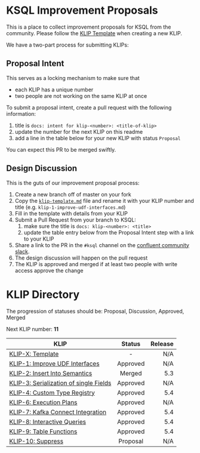 # KSQL Improvement Proposals

This is a place to collect improvement proposals for KSQL from the community. Please follow the 
[KLIP Template](klip-template.md) when creating a new KLIP.

We have a two-part process for submitting KLIPs:

## Proposal Intent

This serves as a locking mechanism to make sure that 
- each KLIP has a unique number
- two people are not working on the same KLIP at once

To submit a proposal intent, create a pull request with the following information:
1. title is `docs: intent for klip-<number>: <title-of-klip>`
1. update the number for the next KLIP on this readme
1. add a line in the table below for your new KLIP with status `Proposal`

You can expect this PR to be merged swiftly.

## Design Discussion

This is the guts of our improvement proposal process:

1. Create a new branch off of master on your fork
1. Copy the [`klip-template.md`](klip-template.md) file and rename it with your KLIP number and 
   title (e.g. `klip-1-improve-udf-interfaces.md`)
1. Fill in the template with details from your KLIP
1. Submit a Pull Request from your branch to KSQL:
    1. make sure the title is `docs: klip-<number>: <title>`
    1. update the table entry below from the Proposal Intent step with a link to your KLIP
1. Share a link to the PR in the `#ksql` channel on the [confluent community slack](https://slackpass.io/confluentcommunity).
1. The design discussion will happen on the pull request
1. The KLIP is approved and merged if at least two people with write access approve the change

# KLIP Directory

The progression of statuses should be: Proposal, Discussion, Approved, Merged

Next KLIP number: **11**

| KLIP                                                                               | Status         | Release |
|------------------------------------------------------------------------------------|:--------------:| ------: |
| [KLIP-X: Template](klip-template.md)                                               | -              | N/A     |
| [KLIP-1: Improve UDF Interfaces](klip-1-improve-udf-interfaces.md)                 | Approved       | N/A     |
| [KLIP-2: Insert Into Semantics](klip-2-produce-data.md)                            | Merged         | 5.3     |
| [KLIP-3: Serialization of single Fields](klip-3-serialization-of-single-fields.md) | Approved       | N/A     |
| [KLIP-4: Custom Type Registry](klip-4-custom-types.md)                             | Approved       | 5.4     |
| [KLIP-6: Execution Plans](klip-6-execution-plans.md)                               | Approved       | N/A     |
| [KLIP-7: Kafka Connect Integration](klip-7-connect-integration.md)                 | Approved       | 5.4     |
| [KLIP-8: Interactive Queries](klip-8-interactive-queries.md)                       | Approved       | 5.4     |
| [KLIP-9: Table Functions](klip-9-table-functions.md)                               | Approved       | 5.4     |
| [KLIP-10: Suppress](klip-10-suppress.md)                                           | Proposal       | N/A     |
